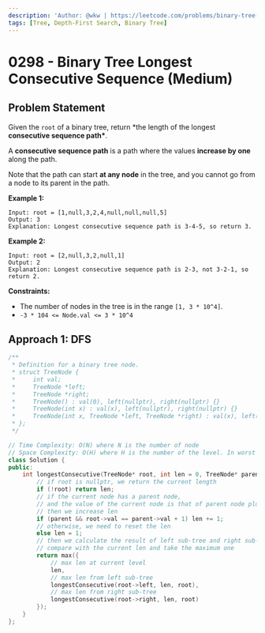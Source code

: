 ```yaml
---
description: 'Author: @wkw | https://leetcode.com/problems/binary-tree-longest-consecutive-sequence/'
tags: [Tree, Depth-First Search, Binary Tree]
---
```


# 0298 - Binary Tree Longest Consecutive Sequence (Medium)

## Problem Statement

Given the `root` of a binary tree, return \*the length of the longest **consecutive sequence path\***.

A **consecutive sequence path** is a path where the values **increase by one** along the path.

Note that the path can start **at any node** in the tree, and you cannot go from a node to its parent in the path.

**Example 1:**

```
Input: root = [1,null,3,2,4,null,null,null,5]
Output: 3
Explanation: Longest consecutive sequence path is 3-4-5, so return 3.
```

**Example 2:**

```
Input: root = [2,null,3,2,null,1]
Output: 2
Explanation: Longest consecutive sequence path is 2-3, not 3-2-1, so return 2.
```

**Constraints:**

- The number of nodes in the tree is in the range `[1, 3 * 10^4]`.
- `-3 * 104 <= Node.val <= 3 * 10^4`

## Approach 1: DFS

<SolutionAuthor name="@wkw"/>

```cpp
/**
 * Definition for a binary tree node.
 * struct TreeNode {
 *     int val;
 *     TreeNode *left;
 *     TreeNode *right;
 *     TreeNode() : val(0), left(nullptr), right(nullptr) {}
 *     TreeNode(int x) : val(x), left(nullptr), right(nullptr) {}
 *     TreeNode(int x, TreeNode *left, TreeNode *right) : val(x), left(left), right(right) {}
 * };
 */

// Time Complexity: O(N) where N is the number of node
// Space Complexity: O(H) where H is the number of the level. In worst case, H would be N if there is only one path
class Solution {
public:
    int longestConsecutive(TreeNode* root, int len = 0, TreeNode* parent = nullptr) {
        // if root is nullptr, we return the current length
        if (!root) return len;
        // if the current node has a parent node,
        // and the value of the current node is that of parent node plus one
        // then we increase len
        if (parent && root->val == parent->val + 1) len += 1;
        // otherwise, we need to reset the len
        else len = 1;
        // then we calculate the result of left sub-tree and right sub-tree
        // compare with the current len and take the maximum one
        return max({
            // max len at current level
            len,
            // max len from left sub-tree
            longestConsecutive(root->left, len, root),
            // max len from right sub-tree
            longestConsecutive(root->right, len, root)
        });
    }
};
```
